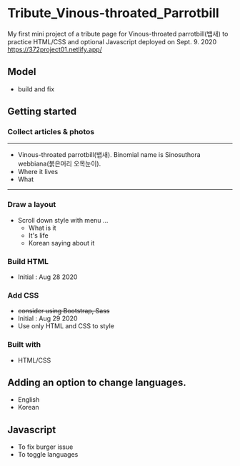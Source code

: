 # Tribute_Vinous-throated_Parrotbill
My first mini project of a tribute page for Vinous-throated parrotbill(뱁새) to practice HTML/CSS and optional Javascript
deployed on Sept. 9. 2020
https://372project01.netlify.app/

## Model
- build and fix

## Getting started
### Collect articles & photos
---
- Vinous-throated parrotbill(뱁새). Binomial name is Sinosuthora webbiana(붉은머리 오목눈이).
- Where it lives
- What 
---
### Draw a layout
- Scroll down style with menu ...
  - What is it
  - It's life
  - Korean saying about it
### Build HTML
- Initial : Aug 28 2020
### Add CSS
- ~~consider using Bootstrap, Sass~~
- Initial : Aug 29 2020
- Use only HTML and CSS to style
### Built with
- HTML/CSS
## Adding an option to change languages.
- English
- Korean
## Javascript
- To fix burger issue
- To toggle languages
